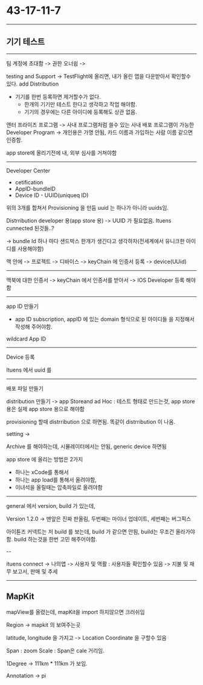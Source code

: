 # 43-17-11-7

---

## 기기 테스트

---

팀 계정에 초대함 -> 권한 오너쉽 -> 

testing and Support -> TestFlight에 올리면, 내가 올린 앱을 다운받아서 확인할수 있다.
add Distribution 

* 기기를 한번 등록하면 제거할수가 없다. 
	- 한개의 기기만 테스트 한다고 생각하고 작업 해야함. 
	- 기기의 경우에는 다른 아이디에 등록해도 상관 없음.

엔터 프라이즈 프로그램 -> 사내 프로그램처럼 쓸수 있는 사내 배포 프로그램이 가능한 
Developer Program -> 개인용은 가명 안됨, 카드 이름과 가입하는 사람 이름 같으면 인증함.

app store에 올리기전에 내, 외부 심사를 거쳐야함 
	

---

Developer Center 

- cetification
- AppID-bundleID
- Device ID - UUID(uniqueq ID)

위의 3개를 합쳐서 Provisioning 을 만듬 
uuid 는 하나가 아니라 uuids임.

Distrribution developer 용(app store 용) -> UUID 가 필요없음. Ituens cunnected 된것들..? 

-> bundle Id 하나 마다 샌드박스 한개가 생긴다고 생각하자(전세계에서 유니크한 아이디를 사용해야함)


맥 안에 -> 프로젝트 -> 디바이스 -> keyChain 에 인증서 등록 -> device(UUid)


---

맥북에 대한 인증서 -> keyChain 에서 인증서를 받아서 -> IOS Developer 등록 해야함 



---

app ID 만들기 
- app ID subscription, appID 에 있는 domain 형식으로 된 아이디들 을 지정해서 작성해 주어야함.


wildcard App ID 

---

Device 등록

Ituens 에서 uuid 를

---

배포 파일 만들기 

distribution 만들기 -> app Storeand ad Hoc : 테스트 형태로 만드는것, app store 용은 실제 app store 용으로 해야함 

provisioning 할때 distrribution 으로 하면됨. 똑같이 distrribution 이 나옴. 

setting -> 

Archive 를 해야하는데, 시뮬레이터에서는 안됨, generic device 하면됨

app store 에 올리는 방법은 2가지
- 하나는 xCode를 통해서
- 하나는 app load를 통해서 올려야함, 
- 이녀석을 올릴때는 압축파일로 올려야함


---

general 에서 version, build 가 있는데, 

Version 1.2.0 -> 맨앞은 진짜 판올림, 두번째는 마이너 업데이트, 세번째는 버그픽스

아이튠즈 커넥트는 저 build 를 보는데, build 가 같으면 안됨, build는 무조건 올라가야함. 
build 하는것을 한번 고민 해주어야함.

--

ituens connect -> 나의앱 
						-> 사용자 및 역활 : 사용자들 확인할수 있음 
						-> 지불 및 재무 보고서, 판매 및 추세 
						
---

## MapKit

mapView를 올렸는데, mapKit을 import 하지않으면 크러쉬임


Region -> mapkit 의 보여주는곳

latitude, longitude 을 가지고 -> Location Coordinate 을 구할수 있음

Span : zoom Scale : Span은 cale 거리임. 

1Degree -> 111km * 111km 가 보임.


Annotation -> pi